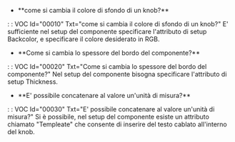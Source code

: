 - \*\*come si cambia il colore di sfondo di un knob?\*\*

 :  : VOC Id="00010" Txt="come si cambia il colore di sfondo di un knob?"
E' sufficiente nel setup del componente specificare l'attributo di setup Backcolor, e specificare il colore desiderato in RGB.

- \*\*Come si cambia lo spessore del bordo del componente?\*\*

 :  : VOC Id="00020" Txt="Come si cambia lo spessore del bordo del componente?"
Nel setup del componente bisogna specificare l'attributo di setup Thickness.

- \*\*E' possibile concatenare al valore un'unità di misura?\*\*

 :  : VOC Id="00030" Txt="E' possibile concatenare al valore un'unità di misura?"
Si è possibile, nel setup del componente esiste un attributo chiamato "Templeate" che consente di inserire del testo cablato all'interno del knob.

